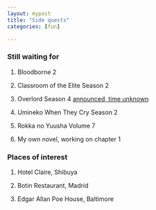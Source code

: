 ```yaml
---
layout: mypost
title: "Side quests"
categories: [fun]

---
```


### Still waiting for

1. Bloodborne 2

2. Classroom of the Elite Season 2

3. Overlord Season 4 <ins>announced, time unknown</ins>

4. Umineko When They Cry Season 2

5. Rokka no Yuusha Volume 7

6. My own novel, working on chapter 1

### Places of interest

1. Hotel Claire, Shibuya

2. Botin Restaurant, Madrid

3. Edgar Allan Poe House, Baltimore


